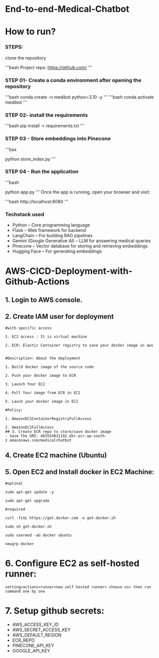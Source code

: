 # End-to-end-Medical-Chatbot


# How to run?
### STEPS:

clone the repository

'''bash
Project repo: https://github.com/
'''
### STEP 01- Create a conda environment after opening the repository

'''bash
conda create -n medibot python=3.10 -y
'''
'''bash 
conda activate medibot
'''
### STEP 02- install the requirements

'''bash 
pip install -r requirements.txt
'''
### STEP 03 - Store embeddings into Pinecone
'''bas

python store_index.py
'''
### STEP 04 - Run the application
'''bash

python app.py
'''
Once the app is running,
open your browser and visit:

'''bash
http://localhost:8080
'''
### Techstack used

- Python – Core programming language
- Flask – Web framework for backend
- LangChain – For building RAG pipelines
- Gemini (Google Generative AI) – LLM for answering medical queries
- Pinecone – Vector database for storing and retrieving embeddings
- Hugging Face – For generating embeddings


# AWS-CICD-Deployment-with-Github-Actions

## 1. Login to AWS console.

## 2. Create IAM user for deployment

	#with specific access

	1. EC2 access : It is virtual machine

	2. ECR: Elastic Container registry to save your docker image in aws


	#Description: About the deployment

	1. Build docker image of the source code

	2. Push your docker image to ECR

	3. Launch Your EC2 

	4. Pull Your image from ECR in EC2

	5. Lauch your docker image in EC2

	#Policy:

	1. AmazonEC2ContainerRegistryFullAccess

	2. AmazonEC2FullAccess
    ## 3. Create ECR repo to store/save docker image
    - Save the URI: 463554031192.dkr.ecr.ap-south-1.amazonaws.com/medicalchatbot

	
## 4. Create EC2 machine (Ubuntu) 

## 5. Open EC2 and Install docker in EC2 Machine:
	
	
	#optinal

	sudo apt-get update -y

	sudo apt-get upgrade
	
	#required

	curl -fsSL https://get.docker.com -o get-docker.sh

	sudo sh get-docker.sh

	sudo usermod -aG docker ubuntu

	newgrp docker
	
# 6. Configure EC2 as self-hosted runner:
    setting>actions>runner>new self hosted runner> choose os> then run command one by one


# 7. Setup github secrets:

   - AWS_ACCESS_KEY_ID
   - AWS_SECRET_ACCESS_KEY
   - AWS_DEFAULT_REGION
   - ECR_REPO
   - PINECONE_API_KEY
   - GOOGLE_API_KEY
